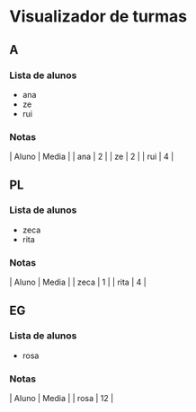# Visualizador de turmas
## A
### Lista de alunos 
- ana
- ze
- rui
### Notas 

| Aluno | Media |
| ana | 2 |
| ze | 2 |
| rui | 4 |

## PL
### Lista de alunos 
- zeca
- rita
### Notas 

| Aluno | Media |
| zeca | 1 |
| rita | 4 |

## EG
### Lista de alunos 
- rosa
### Notas 

| Aluno | Media |
| rosa | 12 |

